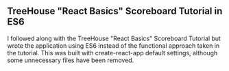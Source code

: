## TreeHouse "React Basics" Scoreboard Tutorial in ES6

I followed along with the TreeHouse "React Basics" Scoreboard Tutorial but wrote the application using ES6 instead of the functional approach taken in the tutorial. This was built with create-react-app default settings, although some unnecessary files have been removed.
